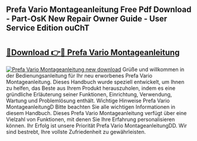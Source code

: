 ## Prefa Vario Montageanleitung Free Pdf Download - Part-OsK New Repair Owner Guide - User Service Edition ouChT

# <h2><a href="http://df6sdj.blite.top/?on=Prefa+Vario+Montageanleitung">🔗Download 👉🔴 Prefa Vario Montageanleitung</a></h2>

[![Prefa Vario Montageanleitung new download](https://i.imgur.com/lujVjoI.png)](http://df6sdj.blite.top/?on=Prefa+Vario+Montageanleitung)
Grüße und willkommen in der Bedienungsanleitung für Ihr neu erworbenes Prefa Vario Montageanleitung. Dieses Handbuch wurde speziell entwickelt, um Ihnen zu helfen, das Beste aus Ihrem Produkt herauszuholen, indem es eine gründliche Erläuterung seiner Funktionen, Einrichtung, Verwendung, Wartung und Problemlösung enthält. Wichtige Hinweise Prefa Vario MontageanleitungD Bitte beachten Sie alle wichtigen Informationen in diesem Handbuch. Dieses Prefa Vario Montageanleitung verfügt über eine Vielzahl von Funktionen, mit denen Sie Ihre Erfahrung personalisieren können. Ihr Erfolg ist unsere Priorität Prefa Vario MontageanleitungDD. Wir sind bestrebt, Ihre vollste Zufriedenheit zu gewährleisten.
